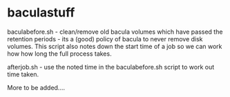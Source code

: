 # baculastuff

baculabefore.sh - clean/remove old bacula volumes which have passed the retention periods - its a (good) policy of bacula to never remove disk volumes. This script also notes down the start time of a job so we can work how how long the full process takes.

afterjob.sh - use the noted time in the baculabefore.sh script to work out time taken.

More to be added....
